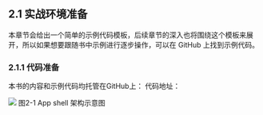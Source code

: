 ## 2.1 实战环境准备

本章节会给出一个简单的示例代码模板，后续章节的深入也将围绕这个模板来展开，所以如果想要跟随书中示例进行逐步操作，可以在 GitHub 上找到示例代码。

### 2.1.1 代码准备

本书的内容和示例代码均托管在GitHub上：
代码地址： 

![](https://gss0.bdstatic.com/9rkZbzqaKgQUohGko9WTAnF6hhy/assets/pwa/projects/1515680651561/appshell.png)
图2-1 App shell 架构示意图

